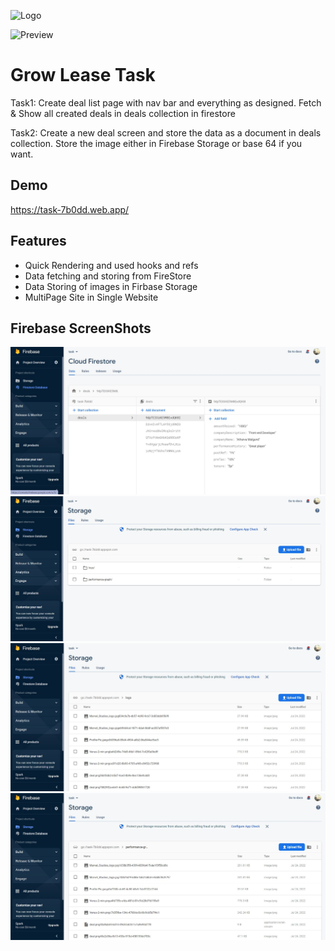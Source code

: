 ![Logo](https://www.growlease.in/Content/logo.png)

![Preview](../grow-lease-task/public/Homepage.jpg)

# Grow Lease Task

Task1: Create deal list page with nav bar and everything as designed. Fetch & Show all created deals in deals collection in firestore

Task2: Create a new deal screen and store the data as a document in deals collection. Store the image either in Firebase Storage or base 64 if you want.

## Demo

https://task-7b0dd.web.app/

## Features

- Quick Rendering and used hooks and refs
- Data fetching and storing from FireStore
- Data Storing of images in Firbase Storage
- MultiPage Site in Single Website

## Firebase ScreenShots

![Firestore](./public/Firestore.jpg)
![FireStorage](./public/FireStorage.jpg)
![FireStorage](./public/Firestorage-Logo.jpg)
![Firestorage](./public/Firestorage-PG.jpg)

